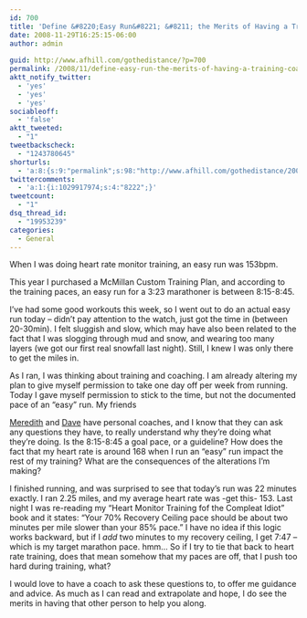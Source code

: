 ```yaml
---
id: 700
title: 'Define &#8220;Easy Run&#8221; &#8211; the Merits of Having a Training Coach'
date: 2008-11-29T16:25:15-06:00
author: admin
  
guid: http://www.afhill.com/gothedistance/?p=700
permalink: /2008/11/define-easy-run-the-merits-of-having-a-training-coach/
aktt_notify_twitter:
  - 'yes'
  - 'yes'
  - 'yes'
sociableoff:
  - 'false'
aktt_tweeted:
  - "1"
tweetbackscheck:
  - "1243780645"
shorturls:
  - 'a:8:{s:9:"permalink";s:98:"http://www.afhill.com/gothedistance/2008/11/define-easy-run-the-merits-of-having-a-training-coach/";s:7:"tinyurl";s:25:"http://tinyurl.com/6akh4e";s:4:"isgd";s:17:"http://is.gd/gwX0";s:5:"bitly";s:18:"http://bit.ly/1j7D";s:5:"snipr";s:22:"http://snipr.com/adz0b";s:5:"snurl";s:22:"http://snurl.com/adz0b";s:7:"snipurl";s:24:"http://snipurl.com/adz0b";s:4:"trim";s:17:"http://tr.im/airv";}'
twittercomments:
  - 'a:1:{i:1029917974;s:4:"8222";}'
tweetcount:
  - "1"
dsq_thread_id:
  - "19953239"
categories:
  - General
---
```

When I was doing heart rate monitor training, an easy run was 153bpm. 

This year I purchased a McMillan Custom Training Plan, and according to the training paces, an easy run for a 3:23 marathoner is between 8:15-8:45.

I&#8217;ve had some good workouts this week, so I went out to do an actual easy run today &#8211; didn&#8217;t pay attention to the watch, just got the time in (between 20-30min). I felt sluggish and slow, which may have also been related to the fact that I was slogging through mud and snow, and wearing too many layers (we got our first real snowfall last night). Still, I knew I was only there to get the miles in. 

<!--more-->As I ran, I was thinking about training and coaching. I am already altering my plan to give myself permission to take one day off per week from running. Today I gave myself permission to stick to the time, but not the documented pace of an &#8220;easy&#8221; run. My friends 

[Meredith](http://meredithrunningworld.blogspot.com/) and [Dave](http://notesandlines.blogspot.com) have personal coaches, and I know that they can ask any questions they have, to really understand why they&#8217;re doing what they&#8217;re doing. Is the 8:15-8:45 a goal pace, or a guideline? How does the fact that my heart rate is around 168 when I run an &#8220;easy&#8221; run impact the rest of my training? What are the consequences of the alterations I&#8217;m making? 

I finished running, and was surprised to see that today&#8217;s run was 22 minutes exactly. I ran 2.25 miles, and my average heart rate was -get this- 153. Last night I was re-reading my &#8220;Heart Monitor Training fof the Compleat Idiot&#8221; book and it states: &#8220;Your 70% Recovery Ceiling pace should be about two minutes per mile slower than your 85% pace.&#8221; I have no idea if this logic works backward, but if I _add_ two minutes to my recovery ceiling, I get 7:47 &#8211; which is my target marathon pace. hmm&#8230; So if I try to tie that back to heart rate training, does that mean somehow that my paces are off, that I push too hard during training, what?

I would love to have a coach to ask these questions to, to offer me guidance and advice. As much as I can read and extrapolate and hope, I do see the merits in having that other person to help you along.